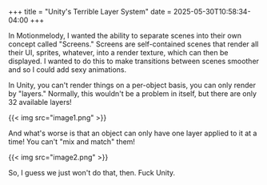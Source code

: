 +++
title = "Unity's Terrible Layer System"
date = 2025-05-30T10:58:34-04:00
+++

In Motionmelody, I wanted the ability to separate scenes into their own concept called "Screens." Screens are self-contained scenes that render all their UI, sprites, whatever, into a render texture, which can then be displayed. I wanted to do this to make transitions between scenes smoother and so I could add sexy animations.

In Unity, you can't render things on a per-object basis, you can only render by "layers." Normally, this wouldn't be a problem in itself, but there are only 32 available layers!

{{< img src="image1.png" >}}

And what's worse is that an object can only have one layer applied to it at a time! You can't "mix and match" them!

{{< img src="image2.png" >}}

So, I guess we just won't do that, then. Fuck Unity.